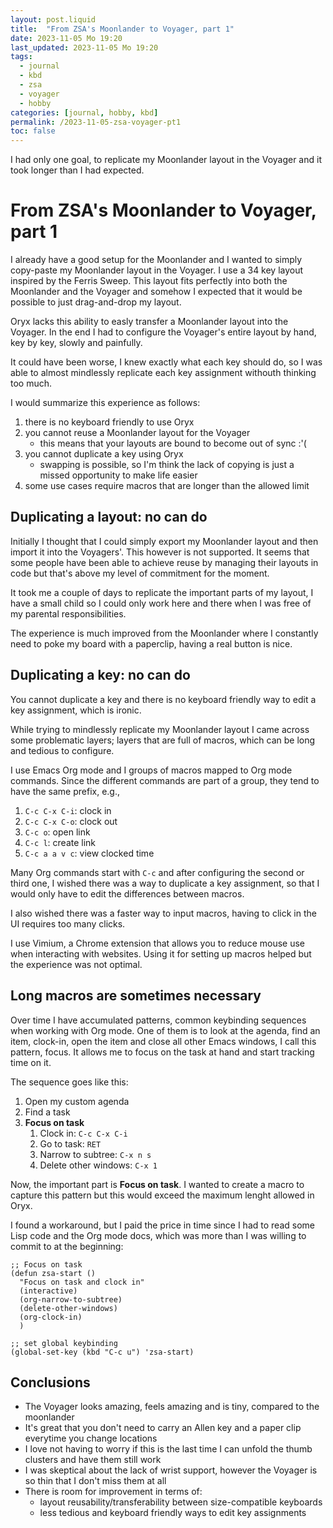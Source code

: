 ```yaml
---
layout: post.liquid
title:  "From ZSA's Moonlander to Voyager, part 1"
date: 2023-11-05 Mo 19:20
last_updated: 2023-11-05 Mo 19:20
tags:
  - journal
  - kbd
  - zsa
  - voyager
  - hobby
categories: [journal, hobby, kbd]
permalink: /2023-11-05-zsa-voyager-pt1
toc: false
---
```


I had only one goal, to replicate my Moonlander layout in the
Voyager and it took longer than I had expected.


# From ZSA's Moonlander to Voyager, part 1

I already have a good setup for the Moonlander and I wanted to
simply copy-paste my Moonlander layout in the Voyager. I use a 34
key layout inspired by the Ferris Sweep. This layout fits perfectly
into both the Moonlander and the Voyager and somehow I expected that
it would be possible to just drag-and-drop my layout.

Oryx lacks this ability to easly transfer a Moonlander layout into
the Voyager. In the end I had to configure the Voyager's entire
layout by hand, key by key, slowly and painfully. 

It could have been worse, I knew exactly what each key should do, so
I was able to almost mindlessly replicate each key assignment
withouth thinking too much.

I would summarize this experience as follows:

1.  there is no keyboard friendly to use Oryx
2.  you cannot reuse a Moonlander layout for the Voyager
    -   this means that your layouts are bound to become out of
        sync :'(
3.  you cannot duplicate a key using Oryx
    -   swapping is possible, so I'm think the lack of copying is just
        a missed opportunity to make life easier
4.  some use cases require macros that are longer than the allowed
    limit


## Duplicating a layout: no can do

Initially I thought that I could simply export my Moonlander layout
and then import it into the Voyagers'. This however is not
supported. It seems that some people have been able to achieve
reuse by managing their layouts in code but that's above my level
of commitment for the moment.

It took me a couple of days to replicate the important parts of my
layout, I have a small child so I could only work here and there
when I was free of my parental responsibilities.

The experience is much improved from the Moonlander where I
constantly need to poke my board with a paperclip, having a real 
button is nice.


## Duplicating a key: no can do

You cannot duplicate a key and there is no keyboard friendly way to
edit a key assignment, which is ironic.

While trying to mindlessly replicate my Moonlander layout I came
across some problematic layers; layers that are full of macros,
which can be long and tedious to configure.

I use Emacs Org mode and I groups of macros mapped to Org mode
commands. Since the different commands are part of a group, they
tend to have the same prefix, e.g.,

1.  `C-c C-x C-i`: clock in
2.  `C-c C-x C-o`: clock out
3.  `C-c o`: open link
4.  `C-c l`: create link
5.  `C-c a a v c`: view clocked time

Many Org commands start with `C-c` and after configuring the second
or third one, I wished there was a way to duplicate a key
assignment, so that I would only have to edit the differences
between macros.

I also wished there was a faster way to input macros, having to
click in the UI requires too many clicks.

I use Vimium, a Chrome extension that allows you to reduce mouse
use when interacting with websites. Using it for setting up macros
helped but the experience was not optimal.


## Long macros are sometimes necessary

Over time I have accumulated patterns, common keybinding sequences
when working with Org mode. One of them is to look at the agenda,
find an item, clock-in, open the item and close all other Emacs
windows, I call this pattern, focus. It allows me to focus on the
task at hand and start tracking time on it.

The sequence goes like this:

1.  Open my custom agenda
2.  Find a task
3.  **Focus on task**
    1.  Clock in: `C-c C-x C-i`
    2.  Go to task: `RET`
    3.  Narrow to subtree: `C-x n s`
    4.  Delete other windows: `C-x 1`

Now, the important part is **Focus on task**. I wanted to create a
macro to capture this pattern but this would exceed the maximum
lenght allowed in Oryx. 

I found a workaround, but I paid the price in time since I had to
read some Lisp code and the Org mode docs, which was more
than I was willing to commit to at the beginning:

    ;; Focus on task
    (defun zsa-start ()
      "Focus on task and clock in"
      (interactive)
      (org-narrow-to-subtree)
      (delete-other-windows)
      (org-clock-in)
      )
    
    ;; set global keybinding
    (global-set-key (kbd "C-c u") 'zsa-start)


## Conclusions

-   The Voyager looks amazing, feels amazing and is tiny, compared to
    the moonlander
-   It's great that you don't need to carry an Allen key and a paper
    clip everytime you change locations
-   I love not having to worry if this is the last time I can unfold
    the thumb clusters and have them still work
-   I was skeptical about the lack of wrist support, however the
    Voyager is so thin that I don't miss them at all
-   There is room for improvement in terms of:
    -   layout reusability/transferability between size-compatible
        keyboards
    -   less tedious and keyboard friendly ways to edit key assignments


